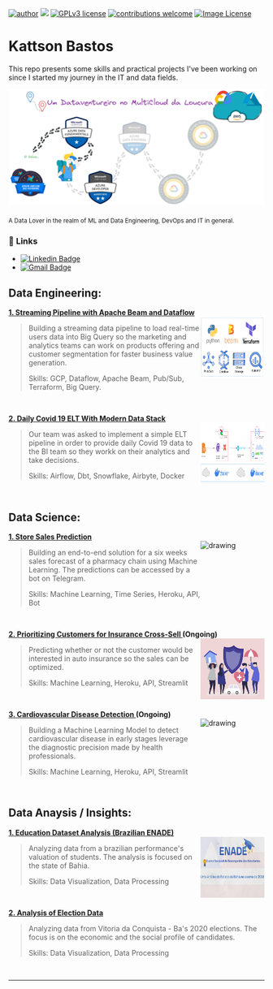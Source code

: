 [![author](https://img.shields.io/badge/author-KattsonBastos-red.svg)](https://linkedin.com/in/kattson-bastos) [![](https://img.shields.io/badge/python-3.7+-blue.svg)](https://www.python.org/downloads/release/python-365/) [![GPLv3 license](https://img.shields.io/badge/License-GPLv3-blue.svg)](http://perso.crans.org/besson/LICENSE.html) [![contributions welcome](https://img.shields.io/badge/Contributions-Welcome-brightgreen.svg?style=flat)](https://github.com/KattsonBastos/KattsonBastos/issues) [![Image License](https://img.shields.io/badge/Banner:-Credits-red.svg?style=flat)](https://github.com/KattsonBastos/KattsonBastos/blob/main/Image%20License.txt)

# Kattson Bastos

This repo presents some skills and practical projects I've been working on since I started my journey in the IT and data fields.


<p align="center">
  <img src="banner.png" >
</p>

<sub>A Data Lover in the realm of ML and Data Engineering, DevOps and IT in general.</sub>


<!-- ### 🎯 **Skills**

**Data Engineering:** SQL and NoSQL Databases, Kafka, Dbt, Airbyte.

**Dev and Ops:** Git, Docker, Python, Kubernetes, Terraform, ArgoCD.

**ML Engineering:** ZenML, MLFlow, 

**APIs:** Rest, API Gateway, Flask, FastAPI, Django.

**Workflow Orchestration:** Airflow, KubeFlow. -->


### 🔗 **Links**

* [![Linkedin Badge](https://img.shields.io/badge/-KattsonBastos-blue?style=flat-square&logo=Linkedin&logoColor=white&link=https://www.linkedin.com/in/kattson-bastos)](https://www.linkedin.com/in/kattson-bastos)
* [![Gmail Badge](https://img.shields.io/badge/-kattsonbastos@gmail.com-c14438?style=flat-square&logo=Gmail&logoColor=white&link=mailto:kattsonbastos@gmail.com)](mailto:kattsonbastos@gmail.com)


## Data Engineering:

<strong><a href="https://github.com/KattsonBastos/dataflow-basic-streaming">1. Streaming Pipeline with Apache Beam and Dataflow</a></strong>
<br>
<a href="https://github.com/KattsonBastos/dataflow-basic-streaming">
	<img src="https://github.com/KattsonBastos/dataflow-basic-streaming/blob/main/images/resources-used.png?raw=trueg" alt="drawing" align="right" width="25%"  height="120"/>
</a>
> <p>Building a streaming data pipeline to load real-time users data into Big Query so the marketing and analytics teams can work on products offering and customer segmentation for faster business value generation. </p>
> <p>Skills: GCP, Dataflow, Apache Beam, Pub/Sub, Terraform, Big Query.</p>
<br>

<!-- project -->
<strong><a href="https://github.com/KattsonBastos/modern-data-stack/tree/main/practical-project">2. Daily Covid 19 ELT With Modern Data Stack</a></strong>
<br>
<a href="https://github.com/KattsonBastos/modern-data-stack/tree/main/practical-project">
	<img src="https://github.com/KattsonBastos/modern-data-stack/blob/main/images/architecture.png?raw=true" alt="drawing" align="right" width="25%"  height="120"/>
</a>
> <p>Our team was asked to implement a simple ELT pipeline in order to provide daily Covid 19 data to the BI team so they workk on their analytics and take decisions. </p>
> <p>Skills: Airflow, Dbt, Snowflake, Airbyte, Docker</p>
<br>

## Data Science:

<strong><a href="https://github.com/KattsonBastos/rossmann_sales_prediction">1. Store Sales Prediction</a></strong>
<br>
<a href="https://github.com/KattsonBastos/rossmann_sales_prediction">
	<img src="https://www.rossmann.de/dam/jcr:f83a6bfd-e46c-4063-844e-59ffa529ed80/Buehne_Startseite_Ueber_uns.2017-01-11-08-36-49.jpg" alt="drawing" align="right" width="25%"  height="120"/>
</a>
> <p>Building an end-to-end solution for a six weeks sales forecast of a pharmacy chain using Machine Learning. The predictions can be accessed by a bot on Telegram.</p>
> <p>Skills: Machine Learning, Time Series, Heroku, API, Bot</p>
<br>

<strong><a href="https://github.com/KattsonBastos/health_insurance_cross_sell">2. Prioritizing Customers for Insurance Cross-Sell </a>(Ongoing)</strong>
<br>
<a href="https://github.com/KattsonBastos/health_insurance_cross_sell">
	<img src="https://github.com/KattsonBastos/health_insurance_cross_sell/blob/main/imgs/banner.jpg?raw=true" alt="drawing" align="right" width="25%" height="120"/>
</a>
> <p>Predicting whether or not the customer would be interested in auto insurance so the sales can be optimized. </p>
> <p>Skills: Machine Learning, Heroku, API, Streamlit</p>
<br>

<strong><a href="https://github.com/KattsonBastos/cardio_disease_detection">3. Cardiovascular Disease Detection </a>(Ongoing)</strong>
<br>
<a href="https://github.com/KattsonBastos/cardio_disease_detection">
	<img src="https://github.com/KattsonBastos/cardio_disease_detection/blob/main/imgs/cardio_banner.jpg?raw=true" alt="drawing" align="right" width="25%" height="120"/>
</a>
> <p>Building a Machine Learning Model to detect cardiovascular disease in early stages leverage the diagnostic precision made by health professionals. </p>
> <p>Skills: Machine Learning, Heroku, API, Streamlit</p>
<br>

## Data Anaysis / Insights:
<strong><a href="https://github.com/KattsonBastos/bahia_enade18_analysis">1. Education Dataset Analysis (Brazilian ENADE)</a></strong>
<br>
<a href="https://github.com/KattsonBastos/bahia_enade18_analysis">
	<img src="https://github.com/KattsonBastos/bahia_enade18_analysis/blob/main/img/banner.png?raw=true" alt="drawing" align="right" width="25%" height="120"/>
</a>
> <p>Analyzing data from a brazilian performance's valuation of students. The analysis is focused on the state of Bahia. </p>
> <p>Skills: Data Visualization, Data Processing</p>
<br>

<strong><a href="https://github.com/KattsonBastos/eleicoes_vca_2020">2. Analysis of Election Data </a></strong>
<br>

> <p>Analyzing data from Vitoria da Conquista - Ba's 2020 elections. The focus is on the economic and the social profile of candidates. </p>
> <p>Skills: Data Visualization, Data Processing</p>
<br>

<!-- ---
## Skills

<table>
  <tbody>
    <tr valign="top">
      <td width="25%" align="center">
        <span>Spark</span><br><br>
        <img height="64px" src="https://www.vectorlogo.zone/logos/apache_spark/apache_spark-icon.svg">
      </td>
      <td width="25%" align="center">
        <span>Python</span><br><br>
        <img height="64px" src="https://cdn.svgporn.com/logos/python.svg">
      </td>
      <td width="25%" align="center">
        <span>Azure</span><br><br>
        <img height="64px" src="https://www.vectorlogo.zone/logos/microsoft_azure/microsoft_azure-icon.svg">
      </td>
      <td width="25%" align="center">
        <span>FastAPI</span><br><br>
        <img height="64px" src="https://vectorwiki.com/images/i0tvc__fastapi.svg">
      </td>
    </tr>
    <tr valign="top">
      <td width="25%" align="center">
        <span>Docker</span><br><br>
        <img height="64px" src="https://www.vectorlogo.zone/logos/docker/docker-icon.svg">
      </td>
      <td width="25%" align="center">
        <span>Kubernetes</span><br><br>
        <img height="64px" src="https://www.vectorlogo.zone/logos/kubernetes/kubernetes-icon.svg">
      </td>
      <td width="25%" align="center">
        <span>MLFlow</span><br><br>
        <img height="64px" src="https://mlflow.org/images/MLflow-logo-final-white-TM.png">
      </td>
      <td width="25%" align="center">
        <span>Flask</span><br><br>
        <img height="64px" src="https://www.vectorlogo.zone/logos/pocoo_flask/pocoo_flask-icon.svg">
      </td>
    </tr>
   </tbody>
</table> -->

---





